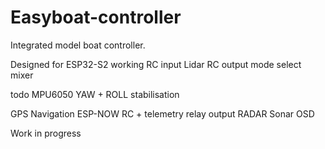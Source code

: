 # Easyboat-controller
Integrated model boat controller.

Designed for ESP32-S2
working
RC input
Lidar 
RC output
mode select
mixer



todo
MPU6050 YAW + ROLL stabilisation

GPS Navigation
ESP-NOW RC + telemetry
relay output
RADAR
Sonar
OSD


Work in progress
